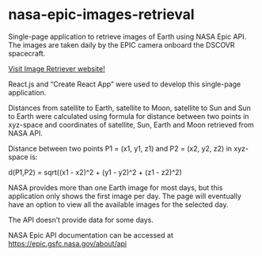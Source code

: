 # nasa-epic-images-retrieval

Single-page application to retrieve images of Earth using NASA Epic API. The images are taken daily by the EPIC camera onboard the DSCOVR spacecraft.

[Visit Image Retriever website!](https://earth-images-retriever.netlify.app/)

React.js and “Create React App” were used to develop this single-page application.

Distances from satellite to Earth, satellite to Moon, satellite to Sun and Sun to Earth were calculated using formula for distance between two points in xyz-space and coordinates of satellite, Sun, Earth and Moon retrieved from NASA API.

Distance between two points P1 = (x1, y1, z1) and P2 = (x2, y2, z2) in xyz-space is:

d(P1,P2) = sqrt((x1 - x2)^2 + (y1 - y2)^2 + (z1 - z2)^2)

NASA provides more than one Earth image for most days, but this application only shows the first image per day. The page will eventually have an option to view all the available images for the selected day.

The API doesn’t provide data for some days.

NASA Epic API documentation can be accessed at https://epic.gsfc.nasa.gov/about/api
